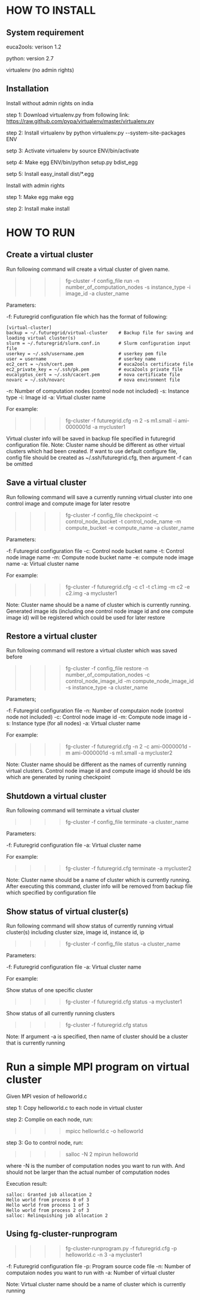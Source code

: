 HOW TO INSTALL
==============

System requirement
------------------
euca2ools: verison 1.2

python: version 2.7

virtualenv (no admin rights)

Installation
------------

Install without admin rights on india

step 1: Download virtualenv.py from following link:
    https://raw.github.com/pypa/virtualenv/master/virtualenv.py
    
step 2: Install virtualenv by
    python virtualenv.py --system-site-packages ENV
    
setp 3: Activate virtualenv by
    source ENV/bin/activate
    
setp 4: Make egg
    ENV/bin/python setup.py bdist_egg
    
setp 5: Install
    easy_install dist/*.egg
    
    
Install with admin rights

step 1: Make egg
    make egg

step 2: Install
    make install





HOW TO RUN
==========

Create a virtual cluster
-------------------------

Run following command will create a virtual cluster of given name.

>>>>fg-cluster -f config_file run -n number_of_computation_nodes -s instance_type -i image_id -a cluster_name

Parameters:

-f: Futuregrid configuration file which has the format of following:

    [virtual-cluster]                           
    backup = ~/.futuregrid/virtual-cluster    # Backup file for saving and loading virtual cluster(s)
    slurm = ~/.futuregrid/slurm.conf.in       # Slurm configuration input file
    userkey = ~/.ssh/username.pem             # userkey pem file
    user = username                           # userkey name
    ec2_cert = ~/ssh/cert.pem                 # euca2ools certificate file
    ec2_private_key = ~/.ssh/pk.pem           # euca2ools private file
    eucalyptus_cert = ~/.ssh/cacert.pem       # nova certificate file
    novarc = ~/.ssh/novarc                    # nova environment file

-n: Number of computation nodes (control node not included)
-s: Instance type
-i: Image id
-a: Virtual cluster name

For example:

>>>>fg-cluster -f futuregrid.cfg -n 2 -s m1.small -i ami-0000001d -a mycluster1

Virtual cluster info will be saved in backup file specified in 
futuregrid configuration file. Note: Cluster name should be different 
as other virtual clusters which had been created. If want to use 
default configure file, config file should be created as 
~/.ssh/futuregrid.cfg, then argument -f can be omitted


Save a virtual cluster
-----------------------

Run following command will save a currently running virtual cluster into one
control image and compute image for later resotre

>>>>fg-cluster -f config_file checkpoint -c control_node_bucket -t control_node_name -m compute_bucket -e compute_name -a cluster_name

Parameters:

-f: Futuregrid configuration file
-c: Control node bucket name
-t: Control node image name
-m: Compute node bucket name
-e: compute node image name
-a: Virtual cluster name

For example:

>>>>fg-cluster -f futuregrid.cfg -c c1 -t c1.img -m c2 -e c2.img -a mycluster1

Note: Cluster name should be a name of cluster which is
currently running. Generated image ids (including one control 
node image id and one compute image id) will be registered which
could be used for later restore


Restore a virtual cluster
--------------------------

Run following command will restore a virtual cluster which was saved before

>>>>fg-cluster -f config_file restore -n number_of_computation_nodes -c control_node_image_id -m compute_node_image_id -s instance_type -a cluster_name

Parameters;

-f: Futuregrid configuration file
-n: Number of computaion node (control node not included)
-c: Control node image id
-m: Compute node image id
-s: Instance type (for all nodes)
-a: Virtual cluster name

For example:

>>>>fg-cluster -f futuregrid.cfg -n 2 -c ami-0000001d -m ami-0000001d -s m1.small -a mycluster2

Note: Cluster name should be different as the names of currently running 
virtual clusters. Control node image id and compute image id should be ids which are generated 
by runing checkpoint


Shutdown a virtual cluster
---------------------------

Run following command will terminate a virtual cluster

>>>>fg-cluster -f config_file terminate -a cluster_name

Parameters:

-f: Futuregrid configuration file
-a: Virtual cluster name

For example:

>>>>fg-cluster -f futuregrid.cfg terminate -a mycluster2

Note: Cluster name should be a name of cluster which is currently
running. After executing this command, cluster info will be removed
from backup file which specified by configuration file


Show status of virtual cluster(s)
---------------------------

Run following command will show status of currently running 
virtual cluster(s) including cluster size, image id, instance id, ip

>>>>fg-cluster -f config_file status -a cluster_name

Parameters:

-f: Futuregrid configuration file
-a: Virtual cluster name


For example: 

Show status of one specific cluster

>>>>fg-cluster -f futuregrid.cfg status -a mycluster1

Show status of all currently running clusters

>>>>fg-cluster -f futuregrid.cfg status

Note: If argument -a is specified, then name of cluster should be 
a cluster that is currently running


Run a simple MPI program on virtual cluster
===========================================

Given MPI vesion of helloworld.c

step 1: Copy helloworld.c to each node in virtual cluster

step 2: Complie on each node, run:

>>>>mpicc hellowrld.c -o helloworld 

step 3: Go to control node, run:

>>>>salloc -N 2 mpirun helloworld

where -N is the number of computation nodes you want to run with. And 
should not be larger than the actual number of computation nodes

Execution result:

    salloc: Granted job allocation 2
    Hello world from process 0 of 3
    Hello world from process 1 of 3
    Hello world from process 2 of 3
    salloc: Relinquishing job allocation 2
    
Using fg-cluster-runprogram
---------------------------

>>>>fg-cluster-runprogram.py -f futuregrid.cfg -p helloworld.c -n 3 -a mycluster1

-f: Futuregrid configuration file
-p: Program source code file
-n: Number of computaion nodes you want to run with
-a: Number of virtual cluster


Note: Virtual cluster name should be a name of cluster which is currently running


